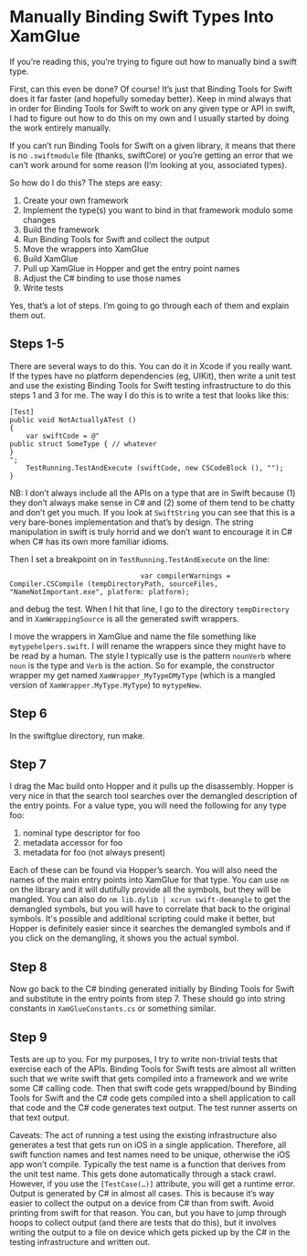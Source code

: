 # Manually Binding Swift Types Into XamGlue
If you’re reading this, you’re trying to figure out how to manually bind a swift type.

First, can this even be done?
Of course! It’s just that Binding Tools for Swift does it far faster (and hopefully someday better). Keep in mind always that in order for Binding Tools for Swift to work on any given type or API in swift, I had to figure out how to do this on my own and I usually started by doing the work entirely manually.

If you can’t run Binding Tools for Swift on a given library, it means that there is no `.swiftmodule` file (thanks, swiftCore) or you’re getting an error that we can’t work around for some reason (I’m looking at you, associated types).

So how do I do this?
The steps are easy:

1. Create your own framework
2. Implement the type(s) you want to bind in that framework modulo some changes
3. Build the framework
4. Run Binding Tools for Swift and collect the output
5. Move the wrappers into XamGlue
6. Build XamGlue
7. Pull up XamGlue in Hopper and get the entry point names
8. Adjust the C# binding to use those names
9. Write tests

Yes, that’s a lot of steps.  I’m going to go through each of them and explain them out.


## Steps 1-5

There are several ways to do this. You can do it in Xcode if you really want. If the types have no platform dependencies (eg, UIKit), then write a unit test and use the existing Binding Tools for Swift testing infrastructure to do this steps 1 and 3 for me.  The way I do this is to write a test that looks like this:

    [Test]
    public void NotActuallyATest ()
    {
        var swiftCode = @"
    public struct SomeType { // whatever
    }
    ";
        TestRunning.TestAndExecute (swiftCode, new CSCodeBlock (), "");
    }

NB: I don’t always include all the APIs on a type that are in Swift because (1) they don’t always make sense in C# and (2) some of them tend to be chatty and don’t get you much. If you look at `SwiftString` you can see that this is a very bare-bones implementation and that’s by design. The string manipulation in swift is truly horrid and we don’t want to encourage it in C# when C# has its own more familiar idioms.

Then I set a breakpoint on in `TestRunning.TestAndExecute` on the line:

                                    var compilerWarnings = Compiler.CSCompile (tempDirectoryPath, sourceFiles, "NameNotImportant.exe", platform: platform);

and debug the test. When I hit that line, I go to the directory `tempDirectory` and in `XamWrappingSource` is all the generated swift wrappers.

I move the wrappers in XamGlue and name the file something like `mytypehelpers.swift`. I will rename the wrappers since they might have to be read by a human. The style I typically use is the pattern `nounVerb` where `noun` is the type and `Verb` is the action. So for example, the constructor wrapper my get named `XamWrapper_MyTypeDMyType` (which is a mangled version of `XamWrapper.MyType.MyType`) to `mytypeNew`.


## Step 6

In the swiftglue directory, run make.


## Step 7

I drag the Mac build onto Hopper and it pulls up the disassembly. Hopper is very nice in that the search tool searches over the demangled description of the entry points. For a value type, you will need the following for any type foo:

1. nominal type descriptor for foo
2. metadata accessor for foo
3. metadata for foo (not always present)

Each of these can be found via Hopper’s search.
You will also need the names of the main entry points into XamGlue for that type.
You can use `nm` on the library and it will dutifully provide all the symbols, but they will be mangled. You can also do `nm lib.dylib | xcrun swift-demangle` to get the demangled symbols, but you will have to correlate that back to the original symbols. It's possible and additional scripting could make it better, but Hopper is definitely easier since it searches the demangled symbols and if you click on the demangling, it shows you the actual symbol.


## Step 8

Now go back to the C# binding generated initially by Binding Tools for Swift and substitute in the entry points from step 7. These should go into string constants in `XamGlueConstants.cs` or something similar.


## Step 9

Tests are up to you. For my purposes, I try to write non-trivial tests that exercise each of the APIs. Binding Tools for Swift tests are almost all written such that we write swift that gets compiled into a framework and we write some C# calling code. Then that swift code gets wrapped/bound by Binding Tools for Swift and the C# code gets compiled into a shell application to call that code and the C# code generates text output. The test runner asserts on that text output.

Caveats: The act of running a test using the existing infrastructure also generates a test that gets run on iOS in a single application.
Therefore, all swift function names and test names need to be unique, otherwise the iOS app won’t compile.
Typically the test name is a function that derives from the unit test name. This gets done automatically through a stack crawl. However, if you use the `[TestCase(…)]` attribute, you will get a runtime error.
Output is generated by C# in almost all cases. This is because it’s way easier to collect the output on a device from C# than from swift. Avoid printing from swift for that reason. You can, but you have to jump through hoops to collect output (and there are tests that do this), but it involves writing the output to a file on device which gets picked up by the C# in the testing infrastructure and written out.


